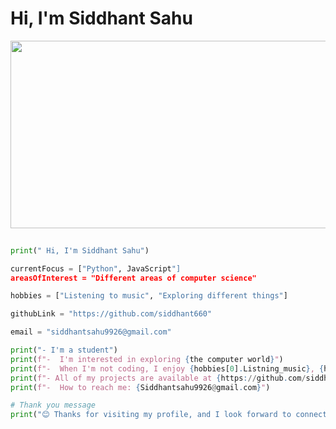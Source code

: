  <h1 > Hi, I'm Siddhant Sahu </h1>
 <img src="https://i.pinimg.com/originals/5d/75/8f/5d758f8778e039a171942a1993334d50.gif" width=3000 height=300>



```python
  
print(" Hi, I'm Siddhant Sahu")

currentFocus = ["Python", JavaScript"]
areasOfInterest = "Different areas of computer science"

hobbies = ["Listening to music", "Exploring different things"]

githubLink = "https://github.com/siddhant660"

email = "siddhantsahu9926@gmail.com"

print("- I'm a student")
print(f"-  I'm interested in exploring {the computer world}")
print(f"-  When I'm not coding, I enjoy {hobbies[0].Listning_music}, {hobbies[1].Exploring_new_things}")
print(f"- All of my projects are available at {https://github.com/siddhant660}")
print(f"-  How to reach me: {Siddhantsahu9926@gmail.com}")

# Thank you message
print("😊 Thanks for visiting my profile, and I look forward to connecting with you!")
```
